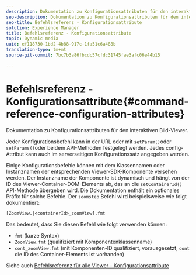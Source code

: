 ```yaml
---
description: Dokumentation zu Konfigurationsattributen für den interaktiven Bild-Viewer.
seo-description: Dokumentation zu Konfigurationsattributen für den interaktiven Bild-Viewer.
seo-title: Befehlsreferenz - Konfigurationsattribute
solution: Experience Manager
title: Befehlsreferenz - Konfigurationsattribute
topic: Dynamic media
uuid: ef118730-1bd2-4b88-917c-1fa51c6a488b
translation-type: tm+mt
source-git-commit: 7bc7b3a86fbcdc57cfdc31745fae3afc06e44b15

---
```



# Befehlsreferenz - Konfigurationsattribute{#command-reference-configuration-attributes}

Dokumentation zu Konfigurationsattributen für den interaktiven Bild-Viewer.

Jeder Konfigurationsbefehl kann in der URL oder mit `setParam()`oder `setParams()`oder beidem API-Methoden festgelegt werden. Jedes config-Attribut kann auch im serverseitigen Konfigurationssatz angegeben werden.

Einige Konfigurationsbefehle können mit dem Klassennamen oder Instanznamen der entsprechenden Viewer-SDK-Komponente versehen werden. Der Instanzname der Komponente ist dynamisch und hängt von der ID des Viewer-Container-DOM-Elements ab, das an die `setContainerId()` API-Methode übergeben wird. Die Dokumentation enthält ein optionales Präfix für solche Befehle. Der `zoomstep` Befehl wird beispielsweise wie folgt dokumentiert:

`[ZoomView.|<containerId>_zoomView].fmt`

Das bedeutet, dass Sie diesen Befehl wie folgt verwenden können:

* `fmt` (kurze Syntax)
* `ZoomView.fmt` (qualifiziert mit Komponentenklassenname)
* `cont_zoomView.fmt` (mit Komponenten-ID qualifiziert, vorausgesetzt, `cont` die ID des Container-Elements ist vorhanden)

Siehe auch [Befehlsreferenz für alle Viewer - Konfigurationsattribute](../../../r-html5-viewer-20-cmdref-configattrib/r-html5-viewer-20-cmdref-configattrib.md#concept-850e0f2c49b949deb7cfbfd330d329bd)
